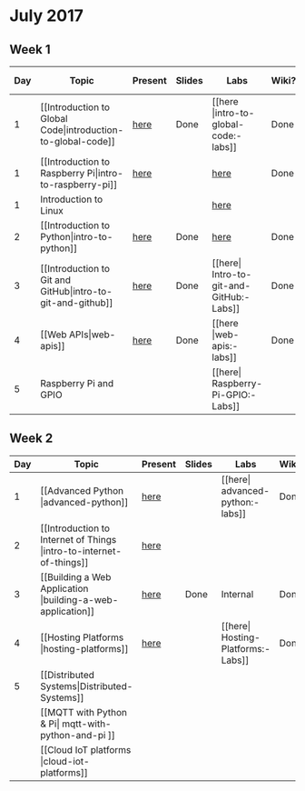# July 2017

## Week 1
| Day | Topic | Present | Slides | Labs | Wiki? | 2018 update? | 
|-----|-------|---------|--------|------|-------|--------------|
|  1  | [[Introduction to Global Code\|introduction-to-global-code]] | [here](https://gitpitch.com/glblcd/material?p=intro-to-iotinafrica) | Done | [[here \|intro-to-global-code:-labs]] | Done |
|  1  | [[Introduction to Raspberry Pi\|intro-to-raspberry-pi]] | [here](https://gitpitch.com/glblcd/material?p=intro-to-raspberry-pi) | | [here]( https://github.com/glblcd/material/blob/master/intro-to-raspberry-pi/Introduction-to-Raspberry-Pi.ipynb) | Done |
|  1  | Introduction to Linux | | | [here](https://github.com/glblcd/material/blob/master/intro-to-linux/Introduction-to-Linux.ipynb)
|  2  | [[Introduction to Python\|intro-to-python]] | [here](https://gitpitch.com/glblcd/material?p=intro-to-python) | Done | [here](https://github.com/glblcd/material/blob/master/intro-to-python/Introduction-to-Python.ipynb) | Done |
|  3  | [[Introduction to Git and GitHub\|intro-to-git-and-github]] | [here](https://gitpitch.com/glblcd/material?p=intro-to-git-and-github) | Done | [[here\| Intro-to-git-and-GitHub:-Labs]] | Done |
|  4  | [[Web APIs\|web-apis]] | [here](https://gitpitch.com/glblcd/material?p=web-apis) | Done | [[here \|web-apis:-labs]] | Done |
|  5  | Raspberry Pi and GPIO | | | [[here\| Raspberry-Pi-GPIO:-Labs]] | |

## Week 2
| Day | Topic | Present | Slides | Labs | Wiki? |
|-----|-------|---------|---------|-------|-------|
|  1  | [[Advanced Python \|advanced-python]] | [here](https://gitpitch.com/glblcd/material?p=advanced-python) | | [[here\| advanced-python:-labs]] | Done |
|  2  | [[Introduction to Internet of Things \|intro-to-internet-of-things]] | [here](https://gitpitch.com/glblcd/material?p=intro-to-internet-of-things) |
|  3  | [[Building a Web Application \|building-a-web-application]] | [here](https://gitpitch.com/glblcd/material?p=building-a-web-application) | Done | Internal | Done |
|  4  | [[Hosting Platforms \|hosting-platforms]] | [here](https://gitpitch.com/glblcd/material?p=hosting-platforms) | | [[here\| Hosting-Platforms:-Labs]] | Done |
|  5  | [[Distributed Systems\|Distributed-Systems]] |
|| [[MQTT with Python & Pi\| mqtt-with-python-and-pi ]] | | | |
|| [[Cloud IoT platforms \|cloud-iot-platforms]] ||||